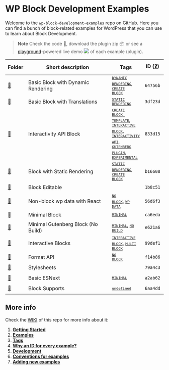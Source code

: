 # WP Block Development Examples

Welcome to the `wp-block-development-examples` repo on GitHub. Here you can find a bunch of block-related examples for WordPress that you can use to learn about Block Development.

> **Note**
> Check the code 📁, download the plugin zip 📦 or see a [playground](https://developer.wordpress.org/playground/)-powered live demo ![](https://raw.githubusercontent.com/wordpress-juanmaguitar/wp-block-development-examples/trunk/assets/icon-wp.svg) of each example (plugin).


<!-- Please, do not remove these @TABLE EXAMPLES BEGIN and @TABLE EXAMPLES END comments or modify the table inside. This table is automatically generated from the data at data/examples.json and data/tags.json -->
<!-- @TABLE EXAMPLES BEGIN -->
| Folder                                                                                                                           | <span style="display: inline-block; width:250px">Short description</span> | Tags                                                                                                                                                                                                                                                                                                                                                                                                                                                                                                                                                                                                                                                                                                                                                                                                   | ID ([❓](https://github.com/wptrainingteam/wp-block-development-examples/wiki/04-Why-an-ID-for-every-example%3F "Why an ID for every example?")) | Download .zip                                                                                                                                                                                                                                                                       | Live Demo                                                                                                                                                                                                                                                                                                                                                                                                                                                                                                                                                                                                                                                                                                                                                                                                                                                                                                         |
| -------------------------------------------------------------------------------------------------------------------------------- | ------------------------------------------------------------------------- | ------------------------------------------------------------------------------------------------------------------------------------------------------------------------------------------------------------------------------------------------------------------------------------------------------------------------------------------------------------------------------------------------------------------------------------------------------------------------------------------------------------------------------------------------------------------------------------------------------------------------------------------------------------------------------------------------------------------------------------------------------------------------------------------------------ | ----------------------------------------------------------------------------------------------------------------------------------------------- | ----------------------------------------------------------------------------------------------------------------------------------------------------------------------------------------------------------------------------------------------------------------------------------- | ----------------------------------------------------------------------------------------------------------------------------------------------------------------------------------------------------------------------------------------------------------------------------------------------------------------------------------------------------------------------------------------------------------------------------------------------------------------------------------------------------------------------------------------------------------------------------------------------------------------------------------------------------------------------------------------------------------------------------------------------------------------------------------------------------------------------------------------------------------------------------------------------------------------- |
| [📁](https://github.com/wordpress-juanmaguitar/wp-block-development-examples/tree/trunk/plugins/block-dynamic-rendering-64756b)  | Basic Block with Dynamic Rendering                                        | <small><code><a href="https://github.com/wptrainingteam/wp-block-development-examples/wiki/03-Tags#dynamic-rendering">DYNAMIC RENDERING</a></code></small>, <small><code><a href="https://github.com/wptrainingteam/wp-block-development-examples/wiki/03-Tags#create-block">CREATE BLOCK</a></code></small>                                                                                                                                                                                                                                                                                                                                                                                                                                                                                           | `64756b`                                                                                                                                        | [📦](https://raw.githubusercontent.com/wptrainingteam/wp-block-development-examples/deploy/zips/block-dynamic-rendering-64756b.zip "Install the plugin using this zip and activate it. Then use the ID of the block (64756b) to find it and add it to a post to see it in action")  | [![](https://raw.githubusercontent.com/wordpress-juanmaguitar/wp-block-development-examples/trunk/assets/icon-wp.svg)](https://playground.wordpress.net/#%7B%22landingPage%22:%22/wp-admin/plugins.php%22,%22steps%22:%5B%7B%22step%22:%22login%22,%22username%22:%22admin%22,%22password%22:%22password%22%7D,%7B%22step%22:%22mkdir%22,%22path%22:%22/downloads%22%7D,%7B%22step%22:%22writeFile%22,%22path%22:%22/downloads/plugin.zip%22,%22data%22:%7B%22resource%22:%22url%22,%22url%22:%22https://raw.githubusercontent.com/wptrainingteam/wp-block-development-examples/deploy/zips/block-dynamic-rendering-64756b.zip%22,%22caption%22:%22Downloading%20plugin...%22%7D%7D,%7B%22step%22:%22installPlugin%22,%22pluginZipFile%22:%7B%22resource%22:%22vfs%22,%22path%22:%22/downloads/plugin.zip%22%7D%7D%5D%7D "Use the ID of the block (64756b) to find it and add it to a post to see it in action")  |
| [📁](https://github.com/wordpress-juanmaguitar/wp-block-development-examples/tree/trunk/plugins/basic-block-translations-3df23d) | Basic Block with Translations                                             | <small><code><a href="https://github.com/wptrainingteam/wp-block-development-examples/wiki/03-Tags#static-rendering">STATIC RENDERING</a></code></small>                                                                                                                                                                                                                                                                                                                                                                                                                                                                                                                                                                                                                                               | `3df23d`                                                                                                                                        | [📦](https://raw.githubusercontent.com/wptrainingteam/wp-block-development-examples/deploy/zips/basic-block-translations-3df23d.zip "Install the plugin using this zip and activate it. Then use the ID of the block (3df23d) to find it and add it to a post to see it in action") | [![](https://raw.githubusercontent.com/wordpress-juanmaguitar/wp-block-development-examples/trunk/assets/icon-wp.svg)](https://playground.wordpress.net/#%7B%22landingPage%22:%22/wp-admin/plugins.php%22,%22steps%22:%5B%7B%22step%22:%22login%22,%22username%22:%22admin%22,%22password%22:%22password%22%7D,%7B%22step%22:%22mkdir%22,%22path%22:%22/downloads%22%7D,%7B%22step%22:%22writeFile%22,%22path%22:%22/downloads/plugin.zip%22,%22data%22:%7B%22resource%22:%22url%22,%22url%22:%22https://raw.githubusercontent.com/wptrainingteam/wp-block-development-examples/deploy/zips/basic-block-translations-3df23d.zip%22,%22caption%22:%22Downloading%20plugin...%22%7D%7D,%7B%22step%22:%22installPlugin%22,%22pluginZipFile%22:%7B%22resource%22:%22vfs%22,%22path%22:%22/downloads/plugin.zip%22%7D%7D%5D%7D "Use the ID of the block (3df23d) to find it and add it to a post to see it in action") |
| [📁](https://github.com/wordpress-juanmaguitar/wp-block-development-examples/tree/trunk/plugins/interactivity-api-block-833d15)  | Interactivity API Block                                                   | <small><code><a href="https://github.com/wptrainingteam/wp-block-development-examples/wiki/03-Tags#create-block-template">CREATE BLOCK TEMPLATE</a></code></small>, <small><code><a href="https://github.com/wptrainingteam/wp-block-development-examples/wiki/03-Tags#interactive-block">INTERACTIVE BLOCK</a></code></small>, <small><code><a href="https://github.com/wptrainingteam/wp-block-development-examples/wiki/03-Tags#interactivity-api">INTERACTIVITY API</a></code></small>, <small><code><a href="https://github.com/wptrainingteam/wp-block-development-examples/wiki/03-Tags#gutenberg-plugin">GUTENBERG PLUGIN</a></code></small>, <small><code><a href="https://github.com/wptrainingteam/wp-block-development-examples/wiki/03-Tags#experimental">EXPERIMENTAL</a></code></small> | `833d15`                                                                                                                                        | [📦](https://raw.githubusercontent.com/wptrainingteam/wp-block-development-examples/deploy/zips/interactivity-api-block-833d15.zip "Install the plugin using this zip and activate it. Then use the ID of the block (833d15) to find it and add it to a post to see it in action")  | [![](https://raw.githubusercontent.com/wordpress-juanmaguitar/wp-block-development-examples/trunk/assets/icon-wp.svg)](https://playground.wordpress.net/#{%22landingPage%22:%22/wp-admin/plugins.php%22,%22steps%22:[{%22step%22:%22installPlugin%22,%22pluginZipFile%22:{%22resource%22:%22url%22,%22url%22:%22https://raw.githubusercontent.com/wptrainingteam/wp-block-development-examples/deploy/zips/interactivity-api-block-833d15.zip%22}},{%22step%22:%22installPlugin%22,%22pluginZipFile%22:{%22resource%22:%22wordpress.org/plugins%22,%22slug%22:%22gutenberg%22}},{%22step%22:%22login%22,%22username%22:%22admin%22,%22password%22:%22password%22}]} "Use the ID of the block (833d15) to find it and add it to a post to see it in action")                                                                                                                                                       |
| [📁](https://github.com/wordpress-juanmaguitar/wp-block-development-examples/tree/trunk/plugins/block-static-rendering-b16608)   | Block with Static Rendering                                               | <small><code><a href="https://github.com/wptrainingteam/wp-block-development-examples/wiki/03-Tags#static-rendering">STATIC RENDERING</a></code></small>, <small><code><a href="https://github.com/wptrainingteam/wp-block-development-examples/wiki/03-Tags#create-block">CREATE BLOCK</a></code></small>                                                                                                                                                                                                                                                                                                                                                                                                                                                                                             | `b16608`                                                                                                                                        | [📦](https://raw.githubusercontent.com/wptrainingteam/wp-block-development-examples/deploy/zips/block-static-rendering-b16608.zip "Install the plugin using this zip and activate it. Then use the ID of the block (b16608) to find it and add it to a post to see it in action")   | [![](https://raw.githubusercontent.com/wordpress-juanmaguitar/wp-block-development-examples/trunk/assets/icon-wp.svg)](https://playground.wordpress.net/#%7B%22landingPage%22:%22/wp-admin/plugins.php%22,%22steps%22:%5B%7B%22step%22:%22login%22,%22username%22:%22admin%22,%22password%22:%22password%22%7D,%7B%22step%22:%22mkdir%22,%22path%22:%22/downloads%22%7D,%7B%22step%22:%22writeFile%22,%22path%22:%22/downloads/plugin.zip%22,%22data%22:%7B%22resource%22:%22url%22,%22url%22:%22https://raw.githubusercontent.com/wptrainingteam/wp-block-development-examples/deploy/zips/block-static-rendering-b16608.zip%22,%22caption%22:%22Downloading%20plugin...%22%7D%7D,%7B%22step%22:%22installPlugin%22,%22pluginZipFile%22:%7B%22resource%22:%22vfs%22,%22path%22:%22/downloads/plugin.zip%22%7D%7D%5D%7D "Use the ID of the block (b16608) to find it and add it to a post to see it in action")   |
| [📁](https://github.com/wordpress-juanmaguitar/wp-block-development-examples/tree/trunk/plugins/editable-block-1b8c51)           | Block Editable                                                            |                                                                                                                                                                                                                                                                                                                                                                                                                                                                                                                                                                                                                                                                                                                                                                                                        | `1b8c51`                                                                                                                                        | [📦](https://raw.githubusercontent.com/wptrainingteam/wp-block-development-examples/deploy/zips/editable-block-1b8c51.zip "Install the plugin using this zip and activate it. Then use the ID of the block (1b8c51) to find it and add it to a post to see it in action")           | [![](https://raw.githubusercontent.com/wordpress-juanmaguitar/wp-block-development-examples/trunk/assets/icon-wp.svg)](https://playground.wordpress.net/#%7B%22landingPage%22:%22/wp-admin/plugins.php%22,%22steps%22:%5B%7B%22step%22:%22login%22,%22username%22:%22admin%22,%22password%22:%22password%22%7D,%7B%22step%22:%22mkdir%22,%22path%22:%22/downloads%22%7D,%7B%22step%22:%22writeFile%22,%22path%22:%22/downloads/plugin.zip%22,%22data%22:%7B%22resource%22:%22url%22,%22url%22:%22https://raw.githubusercontent.com/wptrainingteam/wp-block-development-examples/deploy/zips/editable-block-1b8c51.zip%22,%22caption%22:%22Downloading%20plugin...%22%7D%7D,%7B%22step%22:%22installPlugin%22,%22pluginZipFile%22:%7B%22resource%22:%22vfs%22,%22path%22:%22/downloads/plugin.zip%22%7D%7D%5D%7D "Use the ID of the block (1b8c51) to find it and add it to a post to see it in action")           |
| [📁](https://github.com/wordpress-juanmaguitar/wp-block-development-examples/tree/trunk/plugins/non-block-react-wp-data-56d6f3)  | Non-block wp data with React                                              | <small><code><a href="https://github.com/wptrainingteam/wp-block-development-examples/wiki/03-Tags#no-block">NO BLOCK</a></code></small>, <small><code><a href="https://github.com/wptrainingteam/wp-block-development-examples/wiki/03-Tags#wp-data">WP DATA</a></code></small>                                                                                                                                                                                                                                                                                                                                                                                                                                                                                                                       | `56d6f3`                                                                                                                                        | [📦](https://raw.githubusercontent.com/wptrainingteam/wp-block-development-examples/deploy/zips/non-block-react-wp-data-56d6f3.zip "")                                                                                                                                              | [![](https://raw.githubusercontent.com/wordpress-juanmaguitar/wp-block-development-examples/trunk/assets/icon-wp.svg)](https://playground.wordpress.net/#%7B%22landingPage%22:%22/wp-admin/plugins.php%22,%22steps%22:%5B%7B%22step%22:%22login%22,%22username%22:%22admin%22,%22password%22:%22password%22%7D,%7B%22step%22:%22mkdir%22,%22path%22:%22/downloads%22%7D,%7B%22step%22:%22writeFile%22,%22path%22:%22/downloads/plugin.zip%22,%22data%22:%7B%22resource%22:%22url%22,%22url%22:%22https://raw.githubusercontent.com/wptrainingteam/wp-block-development-examples/deploy/zips/non-block-react-wp-data-56d6f3.zip%22,%22caption%22:%22Downloading%20plugin...%22%7D%7D,%7B%22step%22:%22installPlugin%22,%22pluginZipFile%22:%7B%22resource%22:%22vfs%22,%22path%22:%22/downloads/plugin.zip%22%7D%7D%5D%7D "")                                                                                      |
| [📁](https://github.com/wordpress-juanmaguitar/wp-block-development-examples/tree/trunk/plugins/minimal-block-ca6eda)            | Minimal Block                                                             | <small><code><a href="https://github.com/wptrainingteam/wp-block-development-examples/wiki/03-Tags#minimal">MINIMAL</a></code></small>                                                                                                                                                                                                                                                                                                                                                                                                                                                                                                                                                                                                                                                                 | `ca6eda`                                                                                                                                        | [📦](https://raw.githubusercontent.com/wptrainingteam/wp-block-development-examples/deploy/zips/minimal-block-ca6eda.zip "Install the plugin using this zip and activate it. Then use the ID of the block (ca6eda) to find it and add it to a post to see it in action")            | [![](https://raw.githubusercontent.com/wordpress-juanmaguitar/wp-block-development-examples/trunk/assets/icon-wp.svg)](https://playground.wordpress.net/#%7B%22landingPage%22:%22/wp-admin/plugins.php%22,%22steps%22:%5B%7B%22step%22:%22login%22,%22username%22:%22admin%22,%22password%22:%22password%22%7D,%7B%22step%22:%22mkdir%22,%22path%22:%22/downloads%22%7D,%7B%22step%22:%22writeFile%22,%22path%22:%22/downloads/plugin.zip%22,%22data%22:%7B%22resource%22:%22url%22,%22url%22:%22https://raw.githubusercontent.com/wptrainingteam/wp-block-development-examples/deploy/zips/minimal-block-ca6eda.zip%22,%22caption%22:%22Downloading%20plugin...%22%7D%7D,%7B%22step%22:%22installPlugin%22,%22pluginZipFile%22:%7B%22resource%22:%22vfs%22,%22path%22:%22/downloads/plugin.zip%22%7D%7D%5D%7D "Use the ID of the block (ca6eda) to find it and add it to a post to see it in action")            |
| [📁](https://github.com/wordpress-juanmaguitar/wp-block-development-examples/tree/trunk/plugins/minimal-block-no-build-e621a6)   | Minimal Gutenberg Block (No Build)                                        | <small><code><a href="https://github.com/wptrainingteam/wp-block-development-examples/wiki/03-Tags#minimal">MINIMAL</a></code></small>, <small><code><a href="https://github.com/wptrainingteam/wp-block-development-examples/wiki/03-Tags#no-build">NO BUILD</a></code></small>                                                                                                                                                                                                                                                                                                                                                                                                                                                                                                                       | `e621a6`                                                                                                                                        | [📦](https://raw.githubusercontent.com/wptrainingteam/wp-block-development-examples/deploy/zips/minimal-block-no-build-e621a6.zip "Install the plugin using this zip and activate it. Then use the ID of the block (e621a6) to find it and add it to a post to see it in action")   | [![](https://raw.githubusercontent.com/wordpress-juanmaguitar/wp-block-development-examples/trunk/assets/icon-wp.svg)](https://playground.wordpress.net/#%7B%22landingPage%22:%22/wp-admin/plugins.php%22,%22steps%22:%5B%7B%22step%22:%22login%22,%22username%22:%22admin%22,%22password%22:%22password%22%7D,%7B%22step%22:%22mkdir%22,%22path%22:%22/downloads%22%7D,%7B%22step%22:%22writeFile%22,%22path%22:%22/downloads/plugin.zip%22,%22data%22:%7B%22resource%22:%22url%22,%22url%22:%22https://raw.githubusercontent.com/wptrainingteam/wp-block-development-examples/deploy/zips/minimal-block-no-build-e621a6.zip%22,%22caption%22:%22Downloading%20plugin...%22%7D%7D,%7B%22step%22:%22installPlugin%22,%22pluginZipFile%22:%7B%22resource%22:%22vfs%22,%22path%22:%22/downloads/plugin.zip%22%7D%7D%5D%7D "Use the ID of the block (e621a6) to find it and add it to a post to see it in action")   |
| [📁](https://github.com/wordpress-juanmaguitar/wp-block-development-examples/tree/trunk/plugins/interactive-blocks-demos-99def1) | Interactive Blocks                                                        | <small><code><a href="https://github.com/wptrainingteam/wp-block-development-examples/wiki/03-Tags#interactive-block">INTERACTIVE BLOCK</a></code></small>, <small><code><a href="https://github.com/wptrainingteam/wp-block-development-examples/wiki/03-Tags#multi-block">MULTI BLOCK</a></code></small>                                                                                                                                                                                                                                                                                                                                                                                                                                                                                             | `99def1`                                                                                                                                        | [📦](https://raw.githubusercontent.com/wptrainingteam/wp-block-development-examples/deploy/zips/interactive-blocks-demos-99def1.zip "Install the plugin using this zip and activate it. Then use the ID of the block (99def1) to find it and add it to a post to see it in action") | [![](https://raw.githubusercontent.com/wordpress-juanmaguitar/wp-block-development-examples/trunk/assets/icon-wp.svg)](https://playground.wordpress.net/#%7B%22landingPage%22:%22/wp-admin/plugins.php%22,%22steps%22:%5B%7B%22step%22:%22login%22,%22username%22:%22admin%22,%22password%22:%22password%22%7D,%7B%22step%22:%22mkdir%22,%22path%22:%22/downloads%22%7D,%7B%22step%22:%22writeFile%22,%22path%22:%22/downloads/plugin.zip%22,%22data%22:%7B%22resource%22:%22url%22,%22url%22:%22https://raw.githubusercontent.com/wptrainingteam/wp-block-development-examples/deploy/zips/interactive-blocks-demos-99def1.zip%22,%22caption%22:%22Downloading%20plugin...%22%7D%7D,%7B%22step%22:%22installPlugin%22,%22pluginZipFile%22:%7B%22resource%22:%22vfs%22,%22path%22:%22/downloads/plugin.zip%22%7D%7D%5D%7D "Use the ID of the block (99def1) to find it and add it to a post to see it in action") |
| [📁](https://github.com/wordpress-juanmaguitar/wp-block-development-examples/tree/trunk/plugins/format-api-f14b86)               | Format API                                                                | <small><code><a href="https://github.com/wptrainingteam/wp-block-development-examples/wiki/03-Tags#no-block">NO BLOCK</a></code></small>                                                                                                                                                                                                                                                                                                                                                                                                                                                                                                                                                                                                                                                               | `f14b86`                                                                                                                                        | [📦](https://raw.githubusercontent.com/wptrainingteam/wp-block-development-examples/deploy/zips/format-api-f14b86.zip "")                                                                                                                                                           | [![](https://raw.githubusercontent.com/wordpress-juanmaguitar/wp-block-development-examples/trunk/assets/icon-wp.svg)](https://playground.wordpress.net/#%7B%22landingPage%22:%22/wp-admin/plugins.php%22,%22steps%22:%5B%7B%22step%22:%22login%22,%22username%22:%22admin%22,%22password%22:%22password%22%7D,%7B%22step%22:%22mkdir%22,%22path%22:%22/downloads%22%7D,%7B%22step%22:%22writeFile%22,%22path%22:%22/downloads/plugin.zip%22,%22data%22:%7B%22resource%22:%22url%22,%22url%22:%22https://raw.githubusercontent.com/wptrainingteam/wp-block-development-examples/deploy/zips/format-api-f14b86.zip%22,%22caption%22:%22Downloading%20plugin...%22%7D%7D,%7B%22step%22:%22installPlugin%22,%22pluginZipFile%22:%7B%22resource%22:%22vfs%22,%22path%22:%22/downloads/plugin.zip%22%7D%7D%5D%7D "")                                                                                                   |
| [📁](https://github.com/wordpress-juanmaguitar/wp-block-development-examples/tree/trunk/plugins/stylesheets-79a4c3)              | Stylesheets                                                               |                                                                                                                                                                                                                                                                                                                                                                                                                                                                                                                                                                                                                                                                                                                                                                                                        | `79a4c3`                                                                                                                                        | [📦](https://raw.githubusercontent.com/wptrainingteam/wp-block-development-examples/deploy/zips/stylesheets-79a4c3.zip "Install the plugin using this zip and activate it. Then use the ID of the block (79a4c3) to find it and add it to a post to see it in action")              | [![](https://raw.githubusercontent.com/wordpress-juanmaguitar/wp-block-development-examples/trunk/assets/icon-wp.svg)](https://playground.wordpress.net/#%7B%22landingPage%22:%22/wp-admin/plugins.php%22,%22steps%22:%5B%7B%22step%22:%22login%22,%22username%22:%22admin%22,%22password%22:%22password%22%7D,%7B%22step%22:%22mkdir%22,%22path%22:%22/downloads%22%7D,%7B%22step%22:%22writeFile%22,%22path%22:%22/downloads/plugin.zip%22,%22data%22:%7B%22resource%22:%22url%22,%22url%22:%22https://raw.githubusercontent.com/wptrainingteam/wp-block-development-examples/deploy/zips/stylesheets-79a4c3.zip%22,%22caption%22:%22Downloading%20plugin...%22%7D%7D,%7B%22step%22:%22installPlugin%22,%22pluginZipFile%22:%7B%22resource%22:%22vfs%22,%22path%22:%22/downloads/plugin.zip%22%7D%7D%5D%7D "Use the ID of the block (79a4c3) to find it and add it to a post to see it in action")              |
| [📁](https://github.com/wordpress-juanmaguitar/wp-block-development-examples/tree/trunk/plugins/basic-esnext-a2ab62)             | Basic ESNext                                                              | <small><code><a href="https://github.com/wptrainingteam/wp-block-development-examples/wiki/03-Tags#minimal">MINIMAL</a></code></small>                                                                                                                                                                                                                                                                                                                                                                                                                                                                                                                                                                                                                                                                 | `a2ab62`                                                                                                                                        | [📦](https://raw.githubusercontent.com/wptrainingteam/wp-block-development-examples/deploy/zips/basic-esnext-a2ab62.zip "Install the plugin using this zip and activate it. Then use the ID of the block (a2ab62) to find it and add it to a post to see it in action")             | [![](https://raw.githubusercontent.com/wordpress-juanmaguitar/wp-block-development-examples/trunk/assets/icon-wp.svg)](https://playground.wordpress.net/#%7B%22landingPage%22:%22/wp-admin/plugins.php%22,%22steps%22:%5B%7B%22step%22:%22login%22,%22username%22:%22admin%22,%22password%22:%22password%22%7D,%7B%22step%22:%22mkdir%22,%22path%22:%22/downloads%22%7D,%7B%22step%22:%22writeFile%22,%22path%22:%22/downloads/plugin.zip%22,%22data%22:%7B%22resource%22:%22url%22,%22url%22:%22https://raw.githubusercontent.com/wptrainingteam/wp-block-development-examples/deploy/zips/basic-esnext-a2ab62.zip%22,%22caption%22:%22Downloading%20plugin...%22%7D%7D,%7B%22step%22:%22installPlugin%22,%22pluginZipFile%22:%7B%22resource%22:%22vfs%22,%22path%22:%22/downloads/plugin.zip%22%7D%7D%5D%7D "Use the ID of the block (a2ab62) to find it and add it to a post to see it in action")             |
| [📁](https://github.com/wordpress-juanmaguitar/wp-block-development-examples/tree/trunk/plugins/block-supports-6aa4dd)           | Block Supports                                                            | <small><code><a href="https://github.com/wptrainingteam/wp-block-development-examples/wiki/03-Tags#">undefined</a></code></small>                                                                                                                                                                                                                                                                                                                                                                                                                                                                                                                                                                                                                                                                      | `6aa4dd`                                                                                                                                        | [📦](https://raw.githubusercontent.com/wptrainingteam/wp-block-development-examples/deploy/zips/block-supports-6aa4dd.zip "Install the plugin using this zip and activate it. Then use the ID of the block (6aa4dd) to find it and add it to a post to see it in action")           | [![](https://raw.githubusercontent.com/wordpress-juanmaguitar/wp-block-development-examples/trunk/assets/icon-wp.svg)](https://playground.wordpress.net/#%7B%22landingPage%22:%22/wp-admin/plugins.php%22,%22steps%22:%5B%7B%22step%22:%22login%22,%22username%22:%22admin%22,%22password%22:%22password%22%7D,%7B%22step%22:%22mkdir%22,%22path%22:%22/downloads%22%7D,%7B%22step%22:%22writeFile%22,%22path%22:%22/downloads/plugin.zip%22,%22data%22:%7B%22resource%22:%22url%22,%22url%22:%22https://raw.githubusercontent.com/wptrainingteam/wp-block-development-examples/deploy/zips/block-supports-6aa4dd.zip%22,%22caption%22:%22Downloading%20plugin...%22%7D%7D,%7B%22step%22:%22installPlugin%22,%22pluginZipFile%22:%7B%22resource%22:%22vfs%22,%22path%22:%22/downloads/plugin.zip%22%7D%7D%5D%7D "Use the ID of the block (6aa4dd) to find it and add it to a post to see it in action")           |
<!-- @TABLE EXAMPLES END -->

## More info

Check the [WIKI](https://github.com/wptrainingteam/wp-block-development-examples/wiki) of this repo for more info about it:

1. **[Getting Started](https://github.com/wptrainingteam/wp-block-development-examples/wiki/01-Getting-Started)**
2. **[Examples](https://github.com/wptrainingteam/wp-block-development-examples/wiki/02-Examples)**
3. **[Tags](https://github.com/wptrainingteam/wp-block-development-examples/wiki/03-Tags)**
4. **[Why an ID for every example?](https://github.com/wptrainingteam/wp-block-development-examples/wiki/04-Why-an-ID-for-every-example%3F)**
5. **[Development](https://github.com/wptrainingteam/wp-block-development-examples/wiki/05-Development)**
6. **[Conventions for examples](https://github.com/wptrainingteam/wp-block-development-examples/wiki/06-Conventions-for-examples)**
7. **[Adding new examples](https://github.com/wptrainingteam/wp-block-development-examples/wiki/07-Adding-new-examples)**
